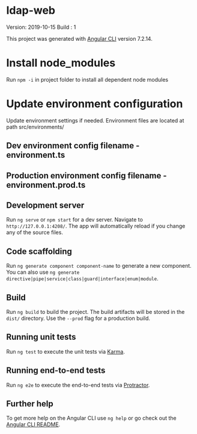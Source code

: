 # Idap-web

Version: 2019-10-15
Build : 1

This project was generated with [Angular CLI](https://github.com/angular/angular-cli) version 7.2.14.

# Install node_modules

Run `npm -i` in project folder to install all dependent node modules

# Update environment configuration
Update environment settings if needed. Environment files are located at path src/environments/

## Dev environment config filename - environment.ts
## Production environment config filename - environment.prod.ts

## Development server

Run `ng serve` or `npm start` for a dev server. Navigate to `http://127.0.0.1:4208/`. The app will automatically reload if you change any of the source files.

## Code scaffolding

Run `ng generate component component-name` to generate a new component. You can also use `ng generate directive|pipe|service|class|guard|interface|enum|module`.

## Build

Run `ng build` to build the project. The build artifacts will be stored in the `dist/` directory. Use the `--prod` flag for a production build.

## Running unit tests

Run `ng test` to execute the unit tests via [Karma](https://karma-runner.github.io).

## Running end-to-end tests

Run `ng e2e` to execute the end-to-end tests via [Protractor](http://www.protractortest.org/).

## Further help

To get more help on the Angular CLI use `ng help` or go check out the [Angular CLI README](https://github.com/angular/angular-cli/blob/master/README.md).
